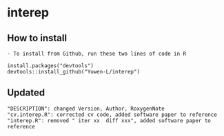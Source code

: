 
<!-- README.md is generated from README.Rmd. Please edit that file -->

# interep 

## How to install

    - To install from Github, run these two lines of code in R

<!-- end list -->

    install.packages("devtools")
    devtools::install_github("Yuwen-L/interep")

<!-- end list -->


## Updated

    "DESCRIPTION": changed Version, Author, RoxygenNote
    "cv.interep.R": corrected cv code, added software paper to reference
    "interep.R": removed " iter xx  diff xxx", added software paper to reference
